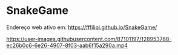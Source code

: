 # SnakeGame

Endereço web ativo em: https://fffilipi.github.io/SnakeGame/

https://user-images.githubusercontent.com/87101197/128953768-ec26b0c6-6e26-4907-8f03-aab6f15a290a.mp4
